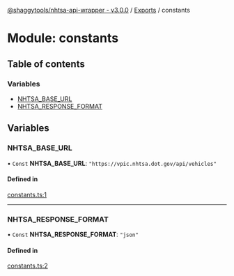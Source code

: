 [@shaggytools/nhtsa-api-wrapper - v3.0.0](../index.md) / [Exports](../modules.md) / constants

# Module: constants

## Table of contents

### Variables

- [NHTSA\_BASE\_URL](constants.md#nhtsa_base_url)
- [NHTSA\_RESPONSE\_FORMAT](constants.md#nhtsa_response_format)

## Variables

### NHTSA\_BASE\_URL

• `Const` **NHTSA\_BASE\_URL**: ``"https://vpic.nhtsa.dot.gov/api/vehicles"``

#### Defined in

[constants.ts:1](https://github.com/ShaggyTech/nhtsa-api-wrapper/blob/881ab5c/packages/lib/src/constants.ts#L1)

___

### NHTSA\_RESPONSE\_FORMAT

• `Const` **NHTSA\_RESPONSE\_FORMAT**: ``"json"``

#### Defined in

[constants.ts:2](https://github.com/ShaggyTech/nhtsa-api-wrapper/blob/881ab5c/packages/lib/src/constants.ts#L2)
